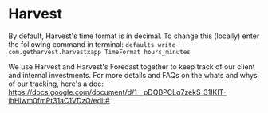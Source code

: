 # Harvest

By default, Harvest's time format is in decimal. To change this (locally) enter the following command in terminal: 
```defaults write com.getharvest.harvestxapp TimeFormat hours_minutes```

We use Harvest and Harvest's Forecast together to keep track of our client and internal investments. For more details and FAQs on the whats and whys of our tracking, here's a doc: https://docs.google.com/document/d/1__pDQBPCLq7zekS_31IKIT-ihHlwm0fmPt31aC1VDzQ/edit#
